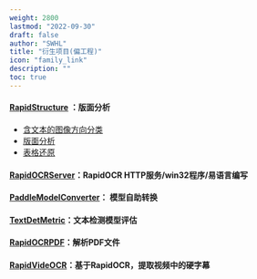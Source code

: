 ```yaml
---
weight: 2800
lastmod: "2022-09-30"
draft: false
author: "SWHL"
title: "衍生项目(偏工程)"
icon: "family_link"
description: ""
toc: true
---
```


#### [RapidStructure](https://github.com/RapidAI/RapidStructure) ：版面分析
  - [含文本的图像方向分类](https://github.com/RapidAI/RapidStructure/blob/main/docs/README_Orientation.md)
  - [版面分析](https://github.com/RapidAI/RapidStructure/blob/main/docs/README_Layout.md)
  - [表格还原](https://github.com/RapidAI/RapidStructure/blob/main/docs/README_Table.md)

#### [RapidOCRServer](https://github.com/Physton/RapidOCRServer)：RapidOCR HTTP服务/win32程序/易语言编写
#### [PaddleModelConverter](https://github.com/RapidAI/PaddleOCRModelConverter)： 模型自助转换
#### [TextDetMetric](https://github.com/SWHL/TextDetMetric)：文本检测模型评估
#### [RapidOCRPDF](https://github.com/RapidAI/RapidOCRPDF)：解析PDF文件
#### [RapidVideOCR](https://github.com/SWHL/RapidVideOCR)：基于RapidOCR，提取视频中的硬字幕